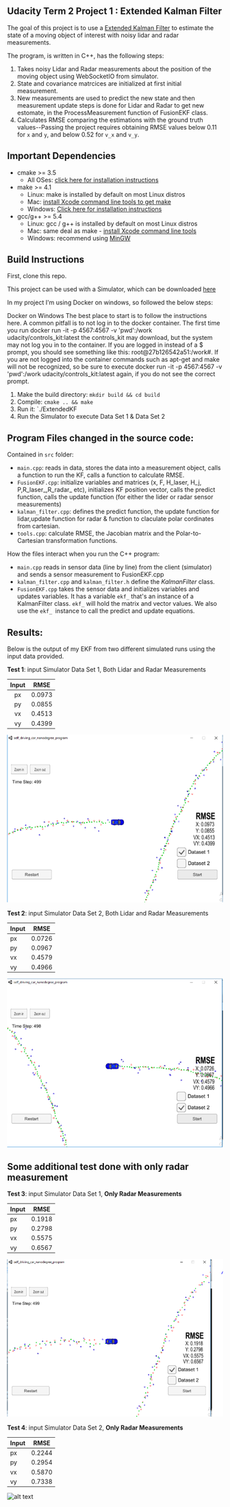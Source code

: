 ## Udacity Term 2 Project 1 : Extended Kalman Filter

[//]: # (Image References)

[image1]: ./img/Capture_FusionLidar&radarDataSet1.png "Test1"
[image2]: ./img/Capture_FusionLidar&radarDataSet2.png "Test2"
[image3]: ./img/Capture_OnlyRadarData1.png "Test3"
[image4]: ./img/Capture_OnlyRadarData2.png "Test4"

The goal of this project is to use a [Extended Kalman Filter](https://en.wikipedia.org/wiki/Extended_Kalman_filter) to estimate the state of a moving object of interest with noisy lidar and radar measurements.

The program, is written in C++, has the following steps:
1. Takes noisy Lidar and Radar measurements about the position of the moving object using WebSocketIO from simulator.
2. State and covariance matrcices are initialized at first initial measurement.
3. New measurements are used to predict the new state and then measurement update steps is done for Lidar and Radar to get new estomate,
   in the ProcessMeasurement function of FusionEKF class.
4. Calculates RMSE comparing the estimations with the ground truth values--Passing the project requires obtaining RMSE values below 0.11 for `x` and `y`, and below 0.52 for `v_x` and `v_y`.

## Important Dependencies

* cmake >= 3.5
  * All OSes: [click here for installation instructions](https://cmake.org/install/)
* make >= 4.1
  * Linux: make is installed by default on most Linux distros
  * Mac: [install Xcode command line tools to get make](https://developer.apple.com/xcode/features/)
  * Windows: [Click here for installation instructions](http://gnuwin32.sourceforge.net/packages/make.htm)
* gcc/g++ >= 5.4
  * Linux: gcc / g++ is installed by default on most Linux distros
  * Mac: same deal as make - [install Xcode command line tools](https://developer.apple.com/xcode/features/)
  * Windows: recommend using [MinGW](http://www.mingw.org/)

## Build Instructions

First, clone this repo.

This project can be used with a Simulator, which can be downloaded [here](https://github.com/udacity/self-driving-car-sim/releases)

In my project I'm using Docker on windows, so followed the below steps:

Docker on Windows
The best place to start is to follow the instructions here. A common pitfall is to not log in to the docker container. The first time you run docker run -it -p 4567:4567 -v 'pwd':/work udacity/controls_kit:latest the controls_kit may download, but the system may not log you in to the container. If you are logged in instead of a $ prompt, you should see something like this: root@27b126542a51:/work#. If you are not logged into the container commands such as apt-get and make will not be recognized, so be sure to execute docker run -it -p 4567:4567 -v 'pwd':/work udacity/controls_kit:latest again, if you do not see the correct prompt.


1. Make the build directory: `mkdir build && cd build`
2. Compile: `cmake .. && make`
3. Run it: `./ExtendedKF
4. Run the Simulator to execute Data Set 1 & Data Set 2

## Program Files changed in the source code:
Contained in `src` folder:
* `main.cpp`: reads in data, stores the data into a measurement object, calls a function to run the KF, calls a function to calculate RMSE.
* `FusionEKF.cpp`: initialize variables and matrices (x, F, H_laser, H_j, P,R_laser_,R_radar_ etc), initializes KF position vector, calls the predict function, calls the update function (for either the lider or radar sensor measurements)
* `kalman_filter.cpp`: defines the predict function, the update function for lidar,update function for radar & function to claculate polar cordinates from cartesian.
* `tools.cpp`: calculate RMSE, the Jacobian matrix and the Polar-to-Cartesian transformation functions.

How the files interact when you run the C++ program:
* `main.cpp` reads in sensor data (line by line) from the client (simulator) and sends a sensor measurement to FusionEKF.cpp
* `kalman_filter.cpp` and `kalman_filter.h` define the *KalmanFilter* class.
* `FusionEKF.cpp` takes the sensor data and initializes variables and updates variables. It has a variable `ekf_` that's an instance of a KalmanFilter class. `ekf_` will hold the matrix and vector values. We also use the `ekf_ `instance to call the predict and update equations.

## Results:
Below is the output of my EKF from two different simulated runs using the input data provided.

**Test 1**: input Simulator Data Set 1, Both Lidar and Radar Measurements

| Input |   RMSE  |
|:-----:|:-------:|
|  px   | 0.0973  |
|  py   | 0.0855  |
|  vx   | 0.4513  |
|  vy   | 0.4399  |

![alt text][image1]

**Test 2**: input  Simulator Data Set 2, Both Lidar and Radar Measurements

| Input |   RMSE  |
| ----- | ------- |
|  px   | 0.0726  |
|  py   | 0.0967  |
|  vx   | 0.4579  |
|  vy   | 0.4966  |

![alt text][image2]

## Some additional test done with only radar measurement

**Test 3**: input  Simulator Data Set 1, **Only Radar Measurements**

| Input |   RMSE  |
| ----- | ------- |
|  px   | 0.1918  |
|  py   | 0.2798  |
|  vx   | 0.5575  |
|  vy   | 0.6567  |

![alt text][image3]


**Test 4**: input  Simulator Data Set 2, **Only Radar Measurements**

| Input |   RMSE  |
| ----- | ------- |
|  px   | 0.2244  |
|  py   | 0.2954  |
|  vx   | 0.5870  |
|  vy   | 0.7338  |

![alt text][image4]
